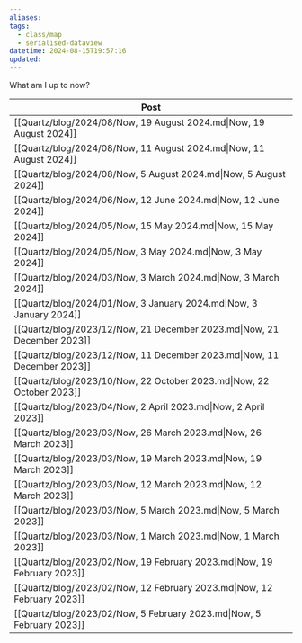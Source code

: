```yaml
---
aliases: 
tags:
  - class/map
  - serialised-dataview
datetime: 2024-08-15T19:57:16
updated:
---
```

What am I up to now?

<!-- QueryToSerialize: table without id file.link as Post from #class/now  sort datetime desc -->
<!-- SerializedQuery: table without id file.link as Post from #class/now  sort datetime desc -->

| Post                                                                    |
| ----------------------------------------------------------------------- |
| [[Quartz/blog/2024/08/Now, 19 August 2024.md\|Now, 19 August 2024]]     |
| [[Quartz/blog/2024/08/Now, 11 August 2024.md\|Now, 11 August 2024]]     |
| [[Quartz/blog/2024/08/Now, 5 August 2024.md\|Now, 5 August 2024]]       |
| [[Quartz/blog/2024/06/Now, 12 June 2024.md\|Now, 12 June 2024]]         |
| [[Quartz/blog/2024/05/Now, 15 May 2024.md\|Now, 15 May 2024]]           |
| [[Quartz/blog/2024/05/Now, 3 May 2024.md\|Now, 3 May 2024]]             |
| [[Quartz/blog/2024/03/Now, 3 March 2024.md\|Now, 3 March 2024]]         |
| [[Quartz/blog/2024/01/Now, 3 January 2024.md\|Now, 3 January 2024]]     |
| [[Quartz/blog/2023/12/Now, 21 December 2023.md\|Now, 21 December 2023]] |
| [[Quartz/blog/2023/12/Now, 11 December 2023.md\|Now, 11 December 2023]] |
| [[Quartz/blog/2023/10/Now, 22 October 2023.md\|Now, 22 October 2023]]   |
| [[Quartz/blog/2023/04/Now, 2 April 2023.md\|Now, 2 April 2023]]         |
| [[Quartz/blog/2023/03/Now, 26 March 2023.md\|Now, 26 March 2023]]       |
| [[Quartz/blog/2023/03/Now, 19 March 2023.md\|Now, 19 March 2023]]       |
| [[Quartz/blog/2023/03/Now, 12 March 2023.md\|Now, 12 March 2023]]       |
| [[Quartz/blog/2023/03/Now, 5 March 2023.md\|Now, 5 March 2023]]         |
| [[Quartz/blog/2023/03/Now, 1 March 2023.md\|Now, 1 March 2023]]         |
| [[Quartz/blog/2023/02/Now, 19 February 2023.md\|Now, 19 February 2023]] |
| [[Quartz/blog/2023/02/Now, 12 February 2023.md\|Now, 12 February 2023]] |
| [[Quartz/blog/2023/02/Now, 5 February 2023.md\|Now, 5 February 2023]]   |
<!-- SerializedQuery END -->
